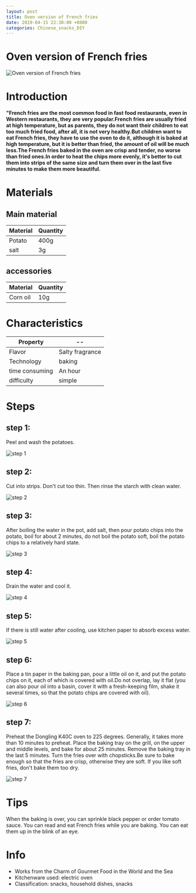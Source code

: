 ```yaml
---
layout: post
title: Oven version of French fries
date: 2019-04-15 22:30:00 +0800
categories: Chinese_snacks_DIY
---
```


# Oven version of French fries

![Oven version of French fries]({{site.baseurl}}/img/412269/412269.jpg)

# Introduction

**"French fries are the most common food in fast food restaurants, even in Western restaurants, they are very popular.French fries are usually fried at high temperature, but as parents, they do not want their children to eat too much fried food, after all, it is not very healthy.But children want to eat French fries, they have to use the oven to do it, although it is baked at high temperature, but it is better than fried, the amount of oil will be much less.The French fries baked in the oven are crisp and tender, no worse than fried ones.In order to heat the chips more evenly, it's better to cut them into strips of the same size and turn them over in the last five minutes to make them more beautiful.**

# Materials


## Main material

Material|Quantity
--|--
Potato|400g
salt|3g

## accessories

Material|Quantity
--|--
Corn oil|10g

# Characteristics

Property|--
--|--
Flavor|Salty fragrance
Technology|baking
time consuming|An hour
difficulty|simple

# Steps

## step 1:

Peel and wash the potatoes.

![step 1]({{site.baseurl}}/img/412269/1.jpg)

## step 2:

Cut into strips. Don't cut too thin. Then rinse the starch with clean water.

![step 2]({{site.baseurl}}/img/412269/2.jpg)

## step 3:

After boiling the water in the pot, add salt, then pour potato chips into the potato, boil for about 2 minutes, do not boil the potato soft, boil the potato chips to a relatively hard state.

![step 3]({{site.baseurl}}/img/412269/3.jpg)

## step 4:

Drain the water and cool it.

![step 4]({{site.baseurl}}/img/412269/4.jpg)

## step 5:

If there is still water after cooling, use kitchen paper to absorb excess water.

![step 5]({{site.baseurl}}/img/412269/5.jpg)

## step 6:

Place a tin paper in the baking pan, pour a little oil on it, and put the potato chips on it, each of which is covered with oil.Do not overlap, lay it flat (you can also pour oil into a basin, cover it with a fresh-keeping film, shake it several times, so that the potato chips are covered with oil).

![step 6]({{site.baseurl}}/img/412269/6.jpg)

## step 7:

Preheat the Dongling K40C oven to 225 degrees. Generally, it takes more than 10 minutes to preheat. Place the baking tray on the grill, on the upper and middle levels, and bake for about 25 minutes. Remove the baking tray in the last 5 minutes. Turn the fries over with chopsticks.Be sure to bake enough so that the fries are crisp, otherwise they are soft. If you like soft fries, don't bake them too dry.

![step 7]({{site.baseurl}}/img/412269/7.jpg)

# Tips

When the baking is over, you can sprinkle black pepper or order tomato sauce. You can read and eat French fries while you are baking. You can eat them up in the blink of an eye.

# Info

- Works from the Charm of Gourmet Food in the World and the Sea
- Kitchenware used: electric oven
- Classification: snacks, household dishes, snacks